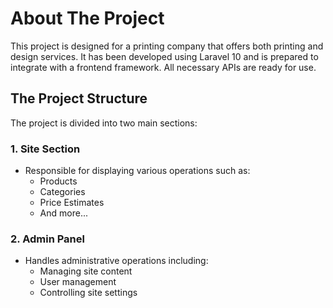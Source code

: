 # About The Project

This project is designed for a printing company that offers both printing and design services. It has been developed using Laravel 10 and is prepared to integrate with a frontend framework. All necessary APIs are ready for use.

## The Project Structure

The project is divided into two main sections:

### 1. Site Section

- Responsible for displaying various operations such as:
  - Products
  - Categories
  - Price Estimates
  - And more...

### 2. Admin Panel

- Handles administrative operations including:
  - Managing site content
  - User management
  - Controlling site settings
